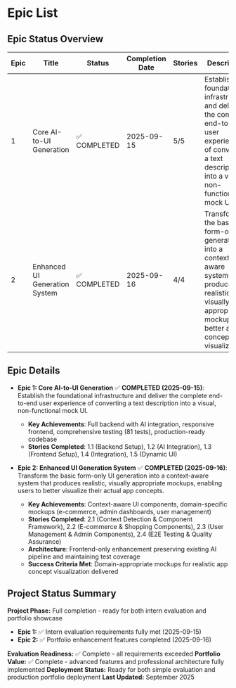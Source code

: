 # Epic List

## Epic Status Overview

| Epic | Title | Status | Completion Date | Stories | Description |
|------|-------|--------|----------------|---------|-------------|
| 1 | Core AI-to-UI Generation | ✅ COMPLETED | 2025-09-15 | 5/5 | Establish the foundational infrastructure and deliver the complete end-to-end user experience of converting a text description into a visual, non-functional mock UI |
| 2 | Enhanced UI Generation System | ✅ COMPLETED | 2025-09-16 | 4/4 | Transform the basic form-only UI generation into a context-aware system that produces realistic, visually appropriate mockups for better app concept visualization |

## Epic Details

*   **Epic 1: Core AI-to-UI Generation** ✅ **COMPLETED (2025-09-15)**: Establish the foundational infrastructure and deliver the complete end-to-end user experience of converting a text description into a visual, non-functional mock UI.
    - **Key Achievements**: Full backend with AI integration, responsive frontend, comprehensive testing (81 tests), production-ready codebase
    - **Stories Completed**: 1.1 (Backend Setup), 1.2 (AI Integration), 1.3 (Frontend Setup), 1.4 (Integration), 1.5 (Dynamic UI)

*   **Epic 2: Enhanced UI Generation System** ✅ **COMPLETED (2025-09-16)**: Transform the basic form-only UI generation into a context-aware system that produces realistic, visually appropriate mockups, enabling users to better visualize their actual app concepts.
    - **Key Achievements**: Context-aware UI components, domain-specific mockups (e-commerce, admin dashboards, user management)
    - **Stories Completed**: 2.1 (Context Detection & Component Framework), 2.2 (E-commerce & Shopping Components), 2.3 (User Management & Admin Components), 2.4 (E2E Testing & Quality Assurance)
    - **Architecture**: Frontend-only enhancement preserving existing AI pipeline and maintaining test coverage
    - **Success Criteria Met**: Domain-appropriate mockups for realistic app concept visualization delivered

## Project Status Summary

**Project Phase:** Full completion - ready for both intern evaluation and portfolio showcase
- **Epic 1:** ✅ Intern evaluation requirements fully met (2025-09-15)
- **Epic 2:** ✅ Portfolio enhancement features completed (2025-09-16)

**Evaluation Readiness:** ✅ Complete - all requirements exceeded
**Portfolio Value:** ✅ Complete - advanced features and professional architecture fully implemented
**Deployment Status:** Ready for both simple evaluation and production portfolio deployment
**Last Updated:** September 2025

